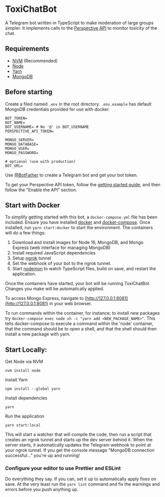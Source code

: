 # ToxiChatBot

A Telegram bot written in TypeScript to make moderation of large groups simpler. It implements calls to the [Perspective API](https://www.perspectiveapi.com/) to monitor toxicity of the chat.

## Requirements
* [NVM](https://github.com/nvm-sh/nvm) (Recommended)
* [Node](https://nodejs.org/)
* [Yarn](https://yarnpkg.com)
* [MongoDB](https://www.mongodb.com/)

## Before starting

Create a filed named `.env` in the root directory. `.env.example` has default MongoDB credentials provided for use with docker.

```
BOT_TOKEN=
BOT_NAME=
BOT_USERNAME= # No '@' in BOT_USERNAME
PERSPECTIVE_API_TOKEN=

MONGO_SERVER=
MONGO_DATABASE=
MONGO_USER=
MONGO_PASSWORD=

# optional (use with production)
BOT_URL=
```

Use [@BotFather](https://t.me/botfather) to create a Telegram bot and get your bot token.

To get your Perspective API token, follow the [getting started guide](https://developers.perspectiveapi.com/s/docs-get-started), and then follow the "Enable the API" section.

## Start with Docker
To simplify getting started with this bot, a `docker-compose.yml` file has been included. Ensure you have installed [docker](https://docs.docker.com/get-docker/) and [docker-compose](https://docs.docker.com/compose/install/). Once installed, run `yarn start:docker` to start the environment. The containers will do a few things:
1. Download and install images for Node 16, MongoDB, and Mongo Express (web interface for managing MongoDB)
2. Install required JavaScript dependencies
3. Setup [ngrok](https://ngrok.com/) tunnel
4. Set the webhook of your bot to the ngrok tunnel.
5. Start [nodemon](https://nodemon.io/) to watch TypeScript files, build on save, and restart the application.

Once the containers have started, your bot will be running ToxiChatBot. Changes you make will be automatically applied.

To access Mongo Express, navigate to [http://127.0.0.1:8081](http://127.0.0.1:8081) in your web browser.

To run commands within the container, for instance; to install new packages try `docker-compose exec node sh -c "yarn add <NEW_PACKAGE_NAME>"`. This tells docker-compose to execute a command within the 'node' container, that the command should be to open a shell, and that the shell should then install a new package with yarn.

## Start Locally:
Get Node via NVM

```
nvm install node
```
Install Yarn

```
npm install --global yarn
```

Install dependencies

```
yarn
```
Run the application

```
yarn start:local
```

This will start a watcher that will compile the code, then run a script that creates an ngrok tunnel and starts up the dev server behind it. When the server starts, it automatically updates the Telegram webhook to point at your ngrok tunnel. If you get the console message "MongoDB connection successful..." you're up and running!

### Configure your editor to use Prettier and ESLint

Do everything they say. If you can, set it up to automatically apply fixes on save. At the very least run the `yarn lint` command and fix the warnings and errors before you push anything up.
